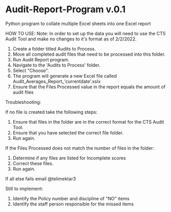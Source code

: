 # Audit-Report-Program v.0.1
 Python program to collate multiple Excel sheets into one Excel report

HOW TO USE:
Note: In order to set up the data you will need to use the CTS Audit Tool and make no changes to it's format as of 2/2/2022.

1. Create a folder titled Audits to Process.
2. Move all completed audit files that need to be processed into this folder.
3. Run Audit Report program.
4. Navigate to the 'Audits to Process' folder.
5. Select "Choose".
6. The program will generate a new Excel file called Audit_Averages_Report_'currentdate'.xslx
7. Ensure that the Files Processed value in the report equals the amount of audit files

Troubleshooting:

If no file is created take the following steps:
1. Ensure that files in the folder are in the correct format for the CTS Audit Tool.
2. Ensure that you have selected the correct file folder.
3. Run again.

If the Files Processed does not match the number of files in the folder:
1. Determine if any files are listed for  Incomplete scores
2. Correct these files.
3. Run again.

If all else fails email @telimektar3

Still to implement:
1. Identify the Policy number and discipline of "NO" items
2. Identify the staff person responsible for the missed items
 
